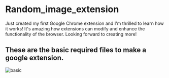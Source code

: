 # Random_image_extension

Just created my first Google Chrome extension and I'm thrilled to learn how it works! It's amazing how extensions can modify and enhance the functionality of the browser. Looking forward to creating more! 


## These are the basic required files to make a google extension.
![basic](https://user-images.githubusercontent.com/80287027/227801955-1d8f3cfa-07cd-4988-90c4-04090dd91eb6.png)
